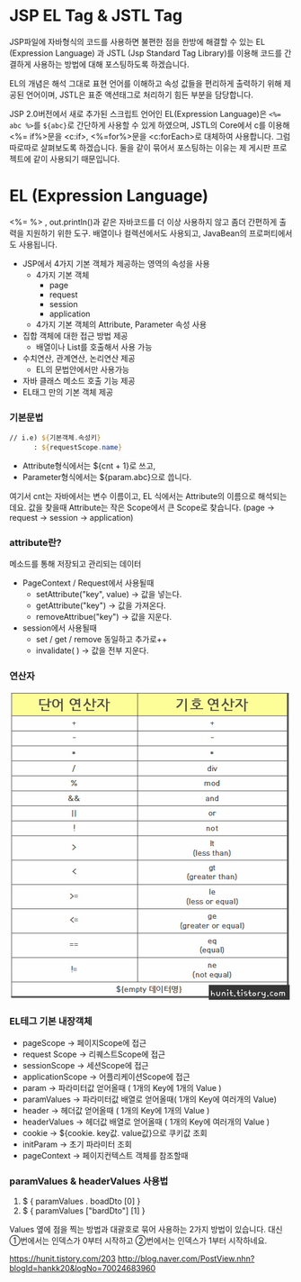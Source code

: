 # JSP EL Tag & JSTL Tag
JSP파일에 자바형식의 코드를 사용하면 불편한 점을 한방에 해결할 수 있는 EL (Expression Language) 과 JSTL (Jsp Standard Tag Library)를 이용해 코드를 간결하게 사용하는 방법에 대해 포스팅하도록 하겠습니다.

EL의 개념은 해석 그대로 표현 언어를 이해하고 속성 값들을 편리하게 출력하기 위해 제공된 언어이며, JSTL은 표준 액션태그로 처리하기 힘든 부분을 담당합니다.

JSP 2.0버전에서 새로 추가된 스크립트 언어인 EL(Expression Language)은 `<%= abc %>`를 `${abc}`로 간단하게 사용할 수 있게 하였으며, JSTL의 Core에서 c를 이용해 <%= if%>문을 <c:if>, <%=for%>문을 <c:forEach>로 대체하여 사용합니다. 그럼 따로따로 살펴보도록 하겠습니다. 둘을 같이 묶어서 포스팅하는 이유는 제 게시판 프로젝트에 같이 사용되기 때문입니다.

# EL (Expression Language)
<%= %> , out.println()과 같은 자바코드를 더 이상 사용하지 않고 좀더 간편하게 출력을 지원하기 위한 도구.
배열이나 컬렉션에서도 사용되고, JavaBean의 프로퍼티에서도 사용됩니다.
* JSP에서 4가지 기본 객체가 제공하는 영역의 속성을 사용
  + 4가지 기본 객체
    + page
    + request
    + session
    + application
  + 4가지 기본 객체의 Attribute, Parameter 속성 사용
* 집합 객체에 대한 접근 방법 제공
  + 배열이나 List를 호출해서 사용 가능
* 수치연산, 관계연산, 논리연산 제공
  + EL의 문법안에서만 사용가능
* 자바 클래스 메소드 호출 기능 제공
* EL태그 만의 기본 객체 제공

### 기본문법
```JSP
// i.e) ${기본객체.속성키}
      : ${requestScope.name}
```
* Attribute형식에서는 ${cnt + 1}로 쓰고,
* Parameter형식에서는 ${param.abc}으로 씁니다.

여기서 cnt는 자바에서는 변수 이름이고, EL 식에서는 Attribute의 이름으로 해석되는데요.
값을 찾을때 Attribute는 작은 Scope에서 큰 Scope로 찾습니다.
(page → request → session → application)

### attribute란?
메소드를 통해 저장되고 관리되는 데이터
* PageContext / Request에서 사용될때
  + setAttribute("key", value) → 값을 넣는다.
  + getAttribute("key") → 값을 가져온다.
  + removeAttribue("key") → 값을 지운다.
* session에서 사용될때
  + set / get / remove 동일하고 추가로++
  + invalidate( ) → 값을 전부 지운다.

### 연산자
![](assets/jsp-el-jstl-tag-fba093c9.png)

### EL테그 기본 내장객체

* pageScope → 페이지Scope에 접근
* request Scope → 리퀘스트Scope에 접근
* sessionScope → 세션Scope에 접근
* applicationScope → 어플리케이션Scope에 접근
* param → 파라미터값 얻어올때 ( 1개의 Key에 1개의 Value )
* paramValues → 파라미터값 배열로 얻어올때( 1개의 Key에 여러개의 Value)
* header → 헤더값 얻어올때 ( 1개의 Key에 1개의 Value )
* headerValues → 헤더값 배열로 얻어올때 ( 1개의 Key에 여러개의 Value )
* cookie → ${cookie. key값. value값}으로 쿠키값 조회
* initParam → 초기 파라미터 조회
* pageContext → 페이지컨텍스트 객체를 참조할때

### paramValues & headerValues 사용법

1. $ { paramValues . boadDto [0] }
2. $ { paramValues ["bardDto"] [1] }

Values 옆에 점을 찍는 방법과 대괄호로 묶어 사용하는 2가지 방법이 있습니다.
대신 ①번에서는 인덱스가 0부터 시작하고 ②번에서는 인덱스가 1부터 시작하네요.




  https://hunit.tistory.com/203
  http://blog.naver.com/PostView.nhn?blogId=hankk20&logNo=70024683960
